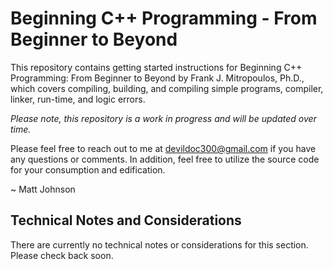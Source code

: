 # Beginning C++ Programming - From Beginner to Beyond

This repository contains getting started instructions for Beginning C++ Programming:
From Beginner to Beyond by Frank J. Mitropoulos, Ph.D., which covers compiling, 
building, and compiling simple programs, compiler, linker, run-time, and logic
errors. 

<i>Please note, this repository is a work in progress and will be updated over time.</i>

Please feel free to reach out to me at devildoc300@gmail.com if you have any questions
or comments. In addition, feel free to utilize the source code for your consumption and
edification.

~ Matt Johnson

Technical Notes and Considerations
------------------------------------------------------------------------------------------

There are currently no technical notes or considerations for this section. Please
check back soon.



